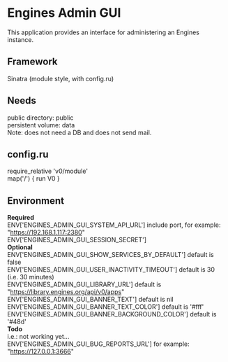 Engines Admin GUI
=================

This application provides an interface for administering an Engines instance.

Framework
---------
Sinatra (module style, with config.ru)

Needs
-----
public directory: public  
persistent volume: data  
Note: does not need a DB and does not send mail.

config.ru
---------
require_relative 'v0/module'  
map('/') { run V0 }  

Environment
-----------
**Required**  
ENV['ENGINES_ADMIN_GUI_SYSTEM_API_URL'] include port, for example: "https://192.168.1.117:2380"  
ENV['ENGINES_ADMIN_GUI_SESSION_SECRET']  
**Optional**  
ENV['ENGINES_ADMIN_GUI_SHOW_SERVICES_BY_DEFAULT'] default is false  
ENV['ENGINES_ADMIN_GUI_USER_INACTIVITY_TIMEOUT'] default is 30 (i.e. 30 minutes)  
ENV['ENGINES_ADMIN_GUI_LIBRARY_URL'] default is "https://library.engines.org/api/v0/apps"  
ENV['ENGINES_ADMIN_GUI_BANNER_TEXT'] default is nil  
ENV['ENGINES_ADMIN_GUI_BANNER_TEXT_COLOR'] default is '#fff'  
ENV['ENGINES_ADMIN_GUI_BANNER_BACKGROUND_COLOR'] default is '#48d'  
**Todo**  
i.e.: not working yet...  
ENV['ENGINES_ADMIN_GUI_BUG_REPORTS_URL'] for example: "https://127.0.0.1:3666"  
